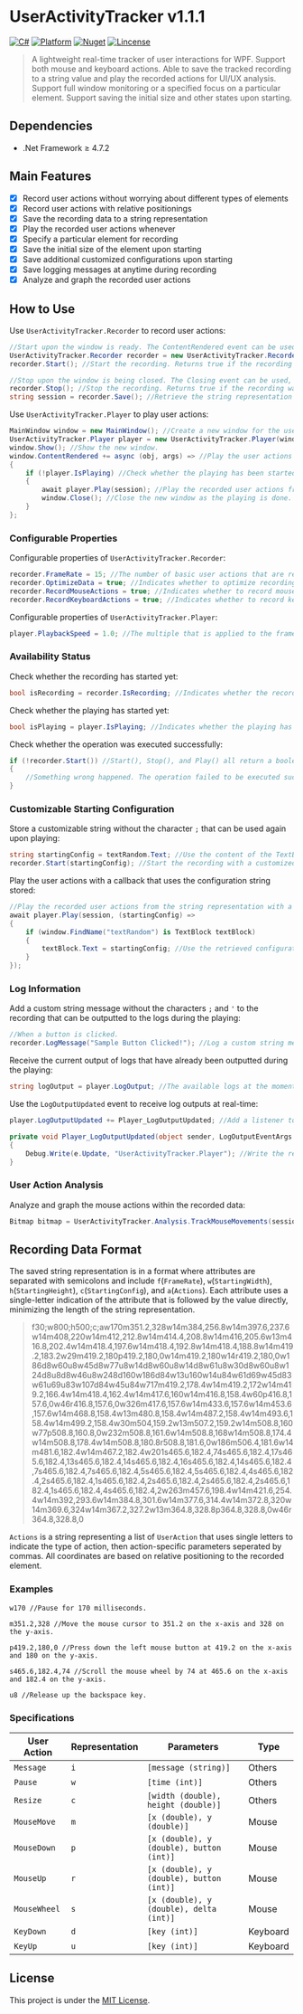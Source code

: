 # UserActivityTracker v1.1.1

[![C#](https://img.shields.io/badge/C%23-100%25-blue.svg?style=flat-square)](https://docs.microsoft.com/en-us/dotnet/csharp/)
[![Platform](https://img.shields.io/badge/Platform-WPF-green.svg?style=flat-square)](https://docs.microsoft.com/en-us/visualstudio/designers/getting-started-with-wpf)
[![Nuget](https://img.shields.io/badge/Nuget-v1.1.1-blue.svg?style=flat-square)](https://www.nuget.org/packages/UserActivityTracker/1.1.1)
[![Lincense](https://img.shields.io/badge/Lincense-MIT-orange.svg?style=flat-square)](https://github.com/Fei-Sheng-Wu/UserActivityTracker/blob/main/LICENSE)

> A lightweight real-time tracker of user interactions for WPF. Support both mouse and keyboard actions. Able to save the tracked recording to a string value and play the recorded actions for UI/UX analysis. Support full window monitoring or a specified focus on a particular element. Support saving the initial size and other states upon starting.

## Dependencies

- .Net Framework ≥ 4.7.2

## Main Features

- [x] Record user actions without worrying about different types of elements
- [x] Record user actions with relative positionings
- [x] Save the recording data to a string representation
- [x] Play the recorded user actions whenever
- [x] Specify a particular element for recording
- [x] Save the initial size of the element upon starting
- [x] Save additional customized configurations upon starting
- [x] Save logging messages at anytime during recording
- [x] Analyze and graph the recorded user actions

## How to Use

Use `UserActivityTracker.Recorder` to record user actions:

```c#
//Start upon the window is ready. The ContentRendered event can be used, for example, to start the recording automatically.
UserActivityTracker.Recorder recorder = new UserActivityTracker.Recorder(this); //Set the element to be recorded to the window.
recorder.Start(); //Start the recording. Returns true if the recording was started successfully.
```
```c#
//Stop upon the window is being closed. The Closing event can be used, for example, to stop the recording automatically.
recorder.Stop(); //Stop the recording. Returns true if the recording was stopped successfully.
string session = recorder.Save(); //Retrieve the string representation of the recording.
```

Use `UserActivityTracker.Player` to play user actions:

```c#
MainWindow window = new MainWindow(); //Create a new window for the user actions to be played.
UserActivityTracker.Player player = new UserActivityTracker.Player(window); //Set the element to play the user actions to the new window.
window.Show(); //Show the new window.
window.ContentRendered += async (obj, args) => //Play the user actions when the new window is ready.
{
    if (!player.IsPlaying) //Check whether the playing has been started yet.
    {
        await player.Play(session); //Play the recorded user actions from the string representation.
        window.Close(); //Close the new window as the playing is done.
    }
};
```

### Configurable Properties

Configurable properties of `UserActivityTracker.Recorder`:

```c#
recorder.FrameRate = 15; //The number of basic user actions that are recorded per second, including moving the mouse. The default value is 15.
recorder.OptimizeData = true; //Indicates whether to optimize recording data based on the frame rate. The default value is true.
recorder.RecordMouseActions = true; //Indicates whether to record mouse actions from the user. The default value is true.
recorder.RecordKeyboardActions = true; //Indicates whether to record keyboard actions from the user. The default value is true.
```

Configurable properties of `UserActivityTracker.Player`:

```c#
player.PlaybackSpeed = 1.0; //The multiple that is applied to the frame rate during the playing. The default value is 1.0.
```

### Availability Status

Check whether the recording has started yet:

```c#
bool isRecording = recorder.IsRecording; //Indicates whether the recording has started yet.
```

Check whether the playing has started yet:

```c#
bool isPlaying = player.IsPlaying; //Indicates whether the playing has started yet.
```

Check whether the operation was executed successfully:

```c#
if (!recorder.Start()) //Start(), Stop(), and Play() all return a boolean value, with true indicating success.
{
    //Something wrong happened. The operation failed to be executed successfully.
}
```

### Customizable Starting Configuration

Store a customizable string without the character `;` that can be used again upon playing:

```c#
string startingConfig = textRandom.Text; //Use the content of the TextBlock as the starting configuration. This configuration cannot include the character ";" in it.
recorder.Start(startingConfig); //Start the recording with a customized configuration that can be used upon playing. Returns true if the recording was started successfully.
```

Play the user actions with a callback that uses the configuration string stored:

```c#
//Play the recorded user actions from the string representation with a callback that retrieves and uses the saved starting configuration.
await player.Play(session, (startingConfig) =>
{
    if (window.FindName("textRandom") is TextBlock textBlock)
    {
        textBlock.Text = startingConfig; //Use the retrieved configuration on the TextBlock.
    }
});
```

### Log Information

Add a custom string message without the characters `;` and `'` to the recording that can be outputted to the logs during the playing:

```c#
//When a button is clicked.
recorder.LogMessage("Sample Button Clicked!"); //Log a custom string message into the recording.
```

Receive the current output of logs that have already been outputted during the playing:

```c#
string logOutput = player.LogOutput; //The available logs at the moment. 
```

Use the `LogOutputUpdated` event to receive log outputs at real-time:

```c#
player.LogOutputUpdated += Player_LogOutputUpdated; //Add a listener to the LogOutputUpdated event.
```
```c#
private void Player_LogOutputUpdated(object sender, LogOutputEventArgs e)
{
    Debug.Write(e.Update, "UserActivityTracker.Player"); //Write the received update to the debug window.
}
```

### User Action Analysis

Analyze and graph the mouse actions within the recorded data:

```c#
Bitmap bitmap = UserActivityTracker.Analysis.TrackMouseMovements(session);
```

## Recording Data Format

The saved string representation is in a format where attributes are separated with semicolons and include `f`(`FrameRate`), `w`(`StartingWidth`), `h`(`StartingHeight`), `c`(`StartingConfig`), and `a`(`Actions`). Each attribute uses a single-letter indication of the attribute that is followed by the value directly, minimizing the length of the string representation.

> f30;w800;h500;c;aw170m351.2,328w14m384,256.8w14m397.6,237.6w14m408,220w14m412,212.8w14m414.4,208.8w14m416,205.6w13m416.8,202.4w14m418.4,197.6w14m418.4,192.8w14m418.4,188.8w14m419.2,183.2w29m419.2,180p419.2,180,0w14m419.2,180w14r419.2,180,0w186d8w60u8w45d8w77u8w14d8w60u8w14d8w61u8w30d8w60u8w124d8u8d8w46u8w248d160w186d84w13u160w14u84w61d69w45d83w61u69u83w107d84w45u84w717m419.2,178.4w14m419.2,172w14m419.2,166.4w14m418.4,162.4w14m417.6,160w14m416.8,158.4w60p416.8,157.6,0w46r416.8,157.6,0w326m417.6,157.6w14m433.6,157.6w14m453.6,157.6w14m468.8,158.4w13m480.8,158.4w14m487.2,158.4w14m493.6,158.4w14m499.2,158.4w30m504,159.2w13m507.2,159.2w14m508.8,160w77p508.8,160.8,0w232m508.8,161.6w14m508.8,168w14m508.8,174.4w14m508.8,178.4w14m508.8,180.8r508.8,181.6,0w186m506.4,181.6w14m481.6,182.4w14m467.2,182.4w201s465.6,182.4,74s465.6,182.4,17s465.6,182.4,13s465.6,182.4,14s465.6,182.4,16s465.6,182.4,14s465.6,182.4,7s465.6,182.4,7s465.6,182.4,5s465.6,182.4,5s465.6,182.4,4s465.6,182.4,2s465.6,182.4,1s465.6,182.4,2s465.6,182.4,2s465.6,182.4,2s465.6,182.4,1s465.6,182.4,4s465.6,182.4,2w263m457.6,198.4w14m421.6,254.4w14m392,293.6w14m384.8,301.6w14m377.6,314.4w14m372.8,320w14m369.6,324w14m367.2,327.2w13m364.8,328.8p364.8,328.8,0w46r364.8,328.8,0

`Actions` is a string representing a list of `UserAction` that uses single letters to indicate the type of action, then action-specific parameters seperated by commas. All coordinates are based on relative positioning to the recorded element.

### Examples

```text
w170 //Pause for 170 milliseconds.
```
```text
m351.2,328 //Move the mouse cursor to 351.2 on the x-axis and 328 on the y-axis.
```
```text
p419.2,180,0 //Press down the left mouse button at 419.2 on the x-axis and 180 on the y-axis.
```
```text
s465.6,182.4,74 //Scroll the mouse wheel by 74 at 465.6 on the x-axis and 182.4 on the y-axis.
```
```text
u8 //Release up the backspace key.
```

### Specifications

|User Action|Representation|Parameters|Type
|---|---|---|---|
|`Message`|`i`|`[message (string)]`|Others|
|`Pause`|`w`|`[time (int)]`|Others|
|`Resize`|`c`|`[width (double), height (double)]`|Others|
|`MouseMove`|`m`|`[x (double), y (double)]`|Mouse|
|`MouseDown`|`p`|`[x (double), y (double), button (int)]`|Mouse|
|`MouseUp`|`r`|`[x (double), y (double), button (int)]`|Mouse|
|`MouseWheel`|`s`|`[x (double), y (double), delta (int)]`|Mouse|
|`KeyDown`|`d`|`[key (int)]`|Keyboard|
|`KeyUp`|`u`|`[key (int)]`|Keyboard|

## License

This project is under the [MIT License](https://github.com/Fei-Sheng-Wu/UserActivityTracker/blob/main/LICENSE).
